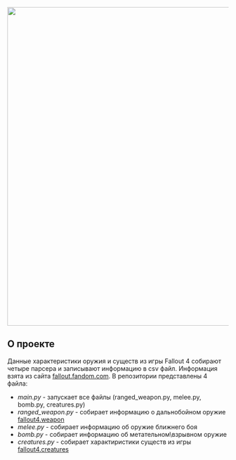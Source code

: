 <p align="center">
      <img src="https://i.ibb.co/yNyGx02/image.png" width="726">
</p>

## О проекте

Данные характеристики оружия и существ из игры Fallout 4 собирают четыре парсера и записывают информацию в csv файл. Информация взята из сайта [fallout.fandom.com](https://fallout.fandom.com/ru/wiki/%D0%9F%D0%BE%D1%80%D1%82%D0%B0%D0%BB:Fallout_4). В репозитории представлены 4 файла: 
+ *main.py* - запускает все файлы (ranged_weapon.py, melee.py, bomb.py, creatures.py)
+ *ranged_weapon.py* - собирает информацию о дальнобойном оружие [fallout4.weapon](https://fallout.fandom.com/ru/wiki/%D0%9E%D1%80%D1%83%D0%B6%D0%B8%D0%B5_Fallout_4)
+ *melee.py* - собирает информацию об оружие ближнего боя 
+ *bomb.py* - собирает информацию об метательном\взрывном оружие
+ *creatures.py* - собирает характиристики существ из игры [fallout4.creatures](https://fallout.fandom.com/ru/wiki/%D0%9E%D1%80%D1%83%D0%B6%D0%B8%D0%B5_Fallout_4)
